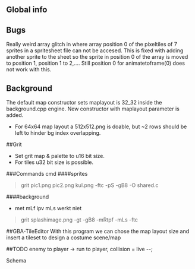 ## Global info

## Bugs
Really weird array glitch in where array position 0 of the pixeltiles of 7 sprites in a spritesheet file can not be accesed. This is fixed with
adding another sprite to the sheet so the sprite in position 0 of the array is moved to position 1, position 1 to 2,.... Still position 0 for animatetoframe(0)
does not work with this.
## Background
The default map constructor sets maplayout is 32_32 inside the background.cpp engine. New constructor with maplayout parameter is added.
* For 64x64 map layout a 512x512.png is doable, but ~2 rows should be left to hinder bg index overlapping.

##Grit
* Set grit map & palette to u16 bit size.
* For tiles u32 bit size is possible.

###Commands cmd
####sprites
> grit pic1.png pic2.png kul.png -ftc -pS -gB8 -O shared.c

####background 
* met mLf ipv mLs werkt niet
> grit splashimage.png -gt -gB8 -mRtpf -mLs -ftc 

##GBA-TileEditor
With this program we can chose the map layout size and insert a tileset to design a costume scene/map

##TODO
enemy to player -> run to player, collision = live --;

Schema